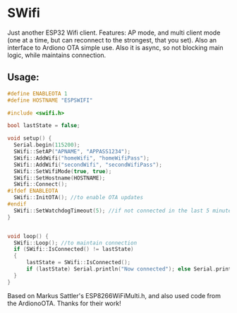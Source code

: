 # SWifi

Just another ESP32 Wifi client.
Features: AP mode, and multi client mode (one at a time, but can reconnect to the strongest, that you set). Also an interface to Ardiono OTA simple use. Also it is async, so not blocking main logic, while maintains connection.

## Usage:

```cpp
#define ENABLEOTA 1
#define HOSTNAME "ESPSWIFI"

#include <swifi.h>

bool lastState = false;

void setup() {
  Serial.begin(115200);
  SWifi::SetAP("APNAME", "APPASS1234");
  SWifi::AddWifi("homeWifi", "homeWifiPass");
  SWifi::AddWifi("secondWifi", "secondWifiPass");
  SWifi::SetWifiMode(true, true);
  SWifi::SetHostname(HOSTNAME);
  SWifi::Connect();
#ifdef ENABLEOTA
  SWifi::InitOTA(); //to enable OTA updates
#endif
  SWifi::SetWatchdogTimeout(5); //if not connected in the last 5 minutes, restart esp
}


void loop() {
  SWifi::Loop(); //to maintain connection
  if (SWifi::IsConnected() != lastState)
  {
      lastState = SWifi::IsConnected();
      if (lastState) Serial.println("Now connected"); else Serial.println("Disconnected");
  }
}
```

Based on Markus Sattler's ESP8266WiFiMulti.h, and also used code from the ArdionoOTA. Thanks for their work!